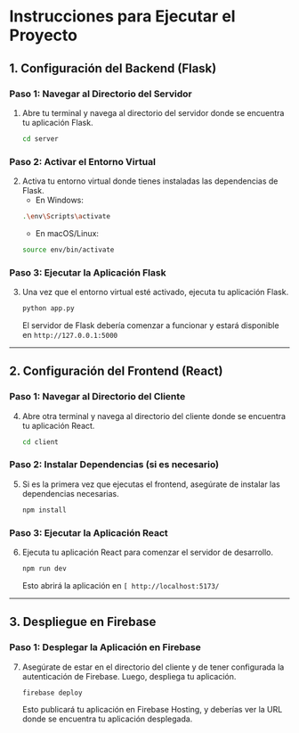 # Instrucciones para Ejecutar el Proyecto

## 1. Configuración del Backend (Flask)

### Paso 1: Navegar al Directorio del Servidor
1. Abre tu terminal y navega al directorio del servidor donde se encuentra tu aplicación Flask.
    ```bash
    cd server
    ```

### Paso 2: Activar el Entorno Virtual
2. Activa tu entorno virtual donde tienes instaladas las dependencias de Flask.
   - En Windows:
    ```bash
    .\env\Scripts\activate
    ```
   - En macOS/Linux:
    ```bash
    source env/bin/activate
    ```

### Paso 3: Ejecutar la Aplicación Flask
3. Una vez que el entorno virtual esté activado, ejecuta tu aplicación Flask.
    ```bash
    python app.py
    ```
   El servidor de Flask debería comenzar a funcionar y estará disponible en `http://127.0.0.1:5000` 

---

## 2. Configuración del Frontend (React)

### Paso 1: Navegar al Directorio del Cliente
4. Abre otra terminal y navega al directorio del cliente donde se encuentra tu aplicación React.
    ```bash
    cd client
    ```

### Paso 2: Instalar Dependencias (si es necesario)
5. Si es la primera vez que ejecutas el frontend, asegúrate de instalar las dependencias necesarias.
    ```bash
    npm install
    ```

### Paso 3: Ejecutar la Aplicación React
6. Ejecuta tu aplicación React para comenzar el servidor de desarrollo.
    ```bash
    npm run dev
    ```
   Esto abrirá la aplicación en `[ http://localhost:5173/`

---

## 3. Despliegue en Firebase

### Paso 1: Desplegar la Aplicación en Firebase
7. Asegúrate de estar en el directorio del cliente y de tener configurada la autenticación de Firebase. Luego, despliega tu aplicación.
    ```bash
    firebase deploy
    ```
   Esto publicará tu aplicación en Firebase Hosting, y deberías ver la URL donde se encuentra tu aplicación desplegada.
